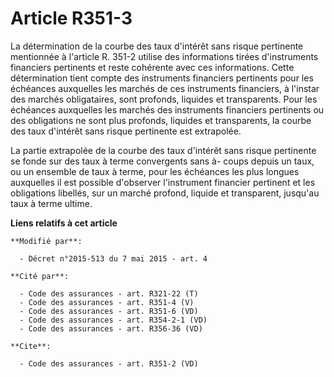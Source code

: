 # Article R351-3

La détermination de la courbe des taux d'intérêt sans risque pertinente mentionnée à l'article R. 351-2 utilise des
informations tirées d'instruments financiers pertinents et reste cohérente avec ces informations. Cette détermination tient
compte des instruments financiers pertinents pour les échéances auxquelles les marchés de ces instruments financiers, à
l'instar des marchés obligataires, sont profonds, liquides et transparents. Pour les échéances auxquelles les marchés des
instruments financiers pertinents ou des obligations ne sont plus profonds, liquides et transparents, la courbe des taux
d'intérêt sans risque pertinente est extrapolée. 

La partie extrapolée de la courbe des taux d'intérêt sans risque pertinente se fonde sur des taux à terme convergents sans à-
coups depuis un taux, ou un ensemble de taux à terme, pour les échéances les plus longues auxquelles il est possible
d'observer l'instrument financier pertinent et les obligations libellés, sur un marché profond, liquide et transparent,
jusqu'au taux à terme ultime.

**Liens relatifs à cet article**

	**Modifié par**:

	  - Décret n°2015-513 du 7 mai 2015 - art. 4

	**Cité par**:

	  - Code des assurances - art. R321-22 (T)
	  - Code des assurances - art. R351-4 (V)
	  - Code des assurances - art. R351-6 (VD)
	  - Code des assurances - art. R354-2-1 (VD)
	  - Code des assurances - art. R356-36 (VD)

	**Cite**:

	  - Code des assurances - art. R351-2 (VD)
